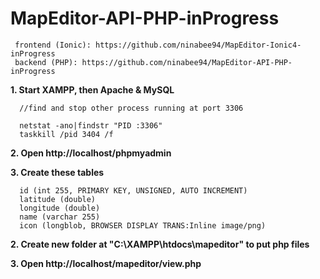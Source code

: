 # MapEditor-API-PHP-inProgress

     frontend (Ionic): https://github.com/ninabee94/MapEditor-Ionic4-inProgress
     backend (PHP): https://github.com/ninabee94/MapEditor-API-PHP-inProgress

<b>1. Start XAMPP, then Apache & MySQL</b>

      //find and stop other process running at port 3306

      netstat -ano|findstr "PID :3306"     
      taskkill /pid 3404 /f

<b>2. Open http://localhost/phpmyadmin</b>

<b>3. Create these tables</b>

      id (int 255, PRIMARY KEY, UNSIGNED, AUTO INCREMENT)     
      latitude (double)     
      longitude (double)     
      name (varchar 255)     
      icon (longblob, BROWSER DISPLAY TRANS:Inline image/png)

<b>2. Create new folder at "C:\XAMPP\htdocs\mapeditor\" to put php files</b>

<b>3. Open http://localhost/mapeditor/view.php</b>
